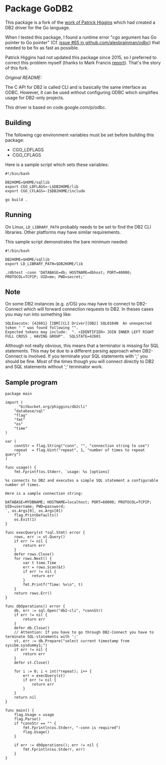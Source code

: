 Package GoDB2
==============


This package is a fork of the [work of Patrick Higgins](https://bitbucket.org/phiggins/db2cli) which had created a DB2 driver for the Go language.

When I tested this package, I found a runtime error "cgo argument has Go pointer to Go pointer" (Cf. [issue #65 in github.com/alexbrainman/odbc](https://github.com/alexbrainman/odbc/issues/65)) that needed to be fix as fast as possible.

Patrick Higgins had not updated this package since 2015, so I preferred to correct this problem myself (thanks to Mark Francis [report](https://bitbucket.org/phiggins/db2cli/issues/5/sqlbindcol-panic-runtime-error-cgo)). That's the story of this fork.


*Original README:*


The C API for DB2 is called CLI and is basically the same interface as
ODBC. However, it can be used without configuring ODBC which
simplifies usage for DB2-only projects.

This driver is based on code.google.com/p/odbc.

Building
--------

The following cgo environment variables must be set before building this
package:

* CGO_LDFLAGS
* CGO_CFLAGS

Here is a sample script which sets these variables:

    #!/bin/bash

    DB2HOME=$HOME/sqllib
    export CGO_LDFLAGS=-L$DB2HOME/lib
    export CGO_CFLAGS=-I$DB2HOME/include

    go build .

Running
-------

On Linux, `LD_LIBRARY_PATH` probably needs to be set to find the DB2
CLI libraries. Other platforms may have similar requirements.

This sample script demonstrates the bare minimum needed:

    #!/bin/bash

    DB2HOME=$HOME/sqllib
    export LD_LIBRARY_PATH=$DB2HOME/lib

    ./dbtest -conn 'DATABASE=db; HOSTNAME=dbhost; PORT=40000; PROTOCOL=TCPIP; UID=me; PWD=secret;'


Note
----

On some DB2 instances (e.g. z/OS) you may have to connect to DB2-Connect which will forward connection requests to DB2.
In theses cases you may run into something like:

    SQLExecute: {42601} [IBM][CLI Driver][DB2] SQL0104N  An unexpected token " " was found following "". 
    Expected tokens may include:  ". <IDENTIFIER> JOIN INNER LEFT RIGHT FULL CROSS , HAVING GROUP".  SQLSTATE=42601
	
Although not really obvious, this means that a terminator is missing for SQL statements.
This may be due to a different parsing approach when DB2-Connect is involved.
If you terminate your SQL statements with ';' you should be fine.
Most of the times though you will connect directly to DB2 and SQL statements without ';' terminator work.

Sample program
--------------

    package main

    import (
        _ "bitbucket.org/phiggins/db2cli"
        "database/sql"
        "flag"
        "fmt"
        "os"
        "time"
    )

    var (
        connStr = flag.String("conn", "", "connection string to use")
        repeat  = flag.Uint("repeat", 1, "number of times to repeat query")
    )

    func usage() {
        fmt.Fprintf(os.Stderr, `usage: %s [options]

    %s connects to DB2 and executes a simple SQL statement a configurable
    number of times.

    Here is a sample connection string:

    DATABASE=MYDBNAME; HOSTNAME=localhost; PORT=60000; PROTOCOL=TCPIP; UID=username; PWD=password;
    `, os.Args[0], os.Args[0])
        flag.PrintDefaults()
        os.Exit(1)
    }

    func execQuery(st *sql.Stmt) error {
        rows, err := st.Query()
        if err != nil {
            return err
        }
        defer rows.Close()
        for rows.Next() {
            var t time.Time
            err = rows.Scan(&t)
            if err != nil {
                return err
            }
            fmt.Printf("Time: %v\n", t)
        }
        return rows.Err()
    }

    func dbOperations() error {
        db, err := sql.Open("db2-cli", *connStr)
        if err != nil {
            return err
        }
        defer db.Close()
        // Attention: If you have to go through DB2-Connect you have to terminate SQL-statements with ';'
        st, err := db.Prepare("select current timestamp from sysibm.sysdummy1;")
        if err != nil {
            return err
        }
        defer st.Close()

        for i := 0; i < int(*repeat); i++ {
            err = execQuery(st)
            if err != nil {
                return err
            }
        }
        return nil
    }

    func main() {
        flag.Usage = usage
        flag.Parse()
        if *connStr == "" {
            fmt.Fprintln(os.Stderr, "-conn is required")
            flag.Usage()
        }

        if err := dbOperations(); err != nil {
            fmt.Fprintln(os.Stderr, err)
        }
    }